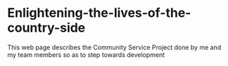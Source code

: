 # Enlightening-the-lives-of-the-country-side
This web page describes the Community Service Project done by me and my team members so as to step towards development
